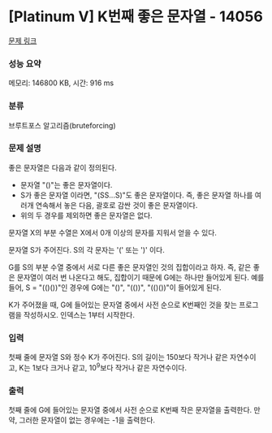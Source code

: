 # [Platinum V] K번째 좋은 문자열 - 14056 

[문제 링크](https://www.acmicpc.net/problem/14056) 

### 성능 요약

메모리: 146800 KB, 시간: 916 ms

### 분류

브루트포스 알고리즘(bruteforcing)

### 문제 설명

<p>좋은 문자열은 다음과 같이 정의된다.</p>

<ul>
	<li>문자열 "()"는 좋은 문자열이다.</li>
	<li>S가 좋은 문자열 이라면, "(SS...S)"도 좋은 문자열이다. 즉, 좋은 문자열 하나를 여러개 연속해서 놓은 다음, 괄호로 감싼 것이 좋은 문자열이다.</li>
	<li>위의 두 경우를 제외하면 좋은 문자열은 없다.</li>
</ul>

<p>문자열 X의 부분 수열은 X에서 0개 이상의 문자를 지워서 얻을 수 있다.</p>

<p>문자열 S가 주어진다. S의 각 문자는 '(' 또는 ')' 이다.</p>

<p>G를 S의 부분 수열 중에서 서로 다른 좋은 문자열인 것의 집합이라고 하자. 즉, 같은 좋은 문자열이 여러 번 나온다고 해도, 집합이기 때문에 G에는 하나만 들어있게 된다. 예를 들어, S = "(()())"인 경우에 G에는 "()", "(())", "(()())"이 들어있게 된다.</p>

<p>K가 주어졌을 때, G에 들어있는 문자열 중에서 사전 순으로 K번째인 것을 찾는 프로그램을 작성하시오. 인덱스는 1부터 시작한다.</p>

### 입력 

 <p>첫째 줄에 문자열 S와 정수 K가 주어진다. S의 길이는 150보다 작거나 같은 자연수이고, K는 1보다 크거나 같고, 10<sup>9</sup>보다 작거나 같은 자연수이다.</p>

### 출력 

 <p>첫째 줄에 G에 들어있는 문자열 중에서 사전 순으로 K번째 작은 문자열을 출력한다. 만약, 그러한 문자열이 없는 경우에는 -1을 출력한다.</p>

